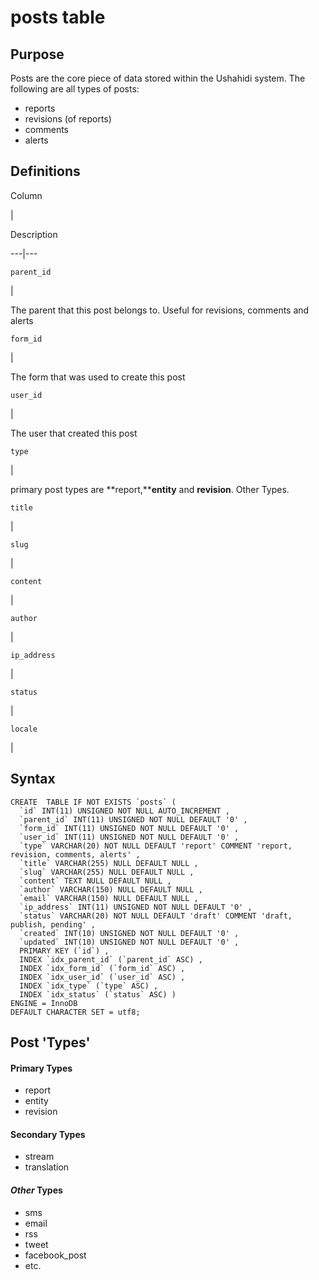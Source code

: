 # posts table



## Purpose

Posts are the core piece of data stored within the Ushahidi system. The
following are all types of posts:

  * reports
  * revisions (of reports)
  * comments
  * alerts

## Definitions

Column

|

Description  
  
---|---  
  
`parent_id`

|

The parent that this post belongs to. Useful for revisions, comments and
alerts  
  
`form_id`

|

The form that was used to create this post  
  
`user_id`

|

The user that created this post  
  
`type`

|

primary post types are **report,****entity** and **revision**. Other Types.  
  
`title`

|  
  
`slug`

|  
  
`content`

|  
  
`author`

|  
  
`ip_address`

|  
  
`status`

|  
  
`locale`

|  
  
## Syntax

    
    
    CREATE  TABLE IF NOT EXISTS `posts` (
      `id` INT(11) UNSIGNED NOT NULL AUTO_INCREMENT ,
      `parent_id` INT(11) UNSIGNED NOT NULL DEFAULT '0' ,
      `form_id` INT(11) UNSIGNED NOT NULL DEFAULT '0' ,
      `user_id` INT(11) UNSIGNED NOT NULL DEFAULT '0' ,
      `type` VARCHAR(20) NOT NULL DEFAULT 'report' COMMENT 'report, revision, comments, alerts' ,
      `title` VARCHAR(255) NULL DEFAULT NULL ,
      `slug` VARCHAR(255) NULL DEFAULT NULL ,
      `content` TEXT NULL DEFAULT NULL ,
      `author` VARCHAR(150) NULL DEFAULT NULL ,
      `email` VARCHAR(150) NULL DEFAULT NULL ,
      `ip_address` INT(11) UNSIGNED NOT NULL DEFAULT '0' ,
      `status` VARCHAR(20) NOT NULL DEFAULT 'draft' COMMENT 'draft, publish, pending' ,
      `created` INT(10) UNSIGNED NOT NULL DEFAULT '0' ,
      `updated` INT(10) UNSIGNED NOT NULL DEFAULT '0' ,
      PRIMARY KEY (`id`) ,
      INDEX `idx_parent_id` (`parent_id` ASC) ,
      INDEX `idx_form_id` (`form_id` ASC) ,
      INDEX `idx_user_id` (`user_id` ASC) ,
      INDEX `idx_type` (`type` ASC) ,
      INDEX `idx_status` (`status` ASC) )
    ENGINE = InnoDB
    DEFAULT CHARACTER SET = utf8;
    

## Post 'Types'

#### Primary Types

  * report
  * entity
  * revision

#### Secondary Types

  * stream
  * translation

#### _Other_ Types

  * sms
  * email
  * rss
  * tweet
  * facebook_post
  * etc.

